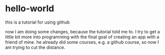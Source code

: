 # hello-world
this is a tutorial for using github

now I am doing some changes, because the tutorial told me to.
I try to get a little bit more into programming with the final goal of creating an app with a friend of mine.
he already did some courses, e.g. a github course, so now I am trying to cut the distance.
